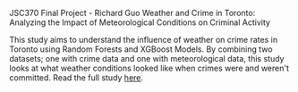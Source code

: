 JSC370 Final Project - Richard Guo
Weather and Crime in Toronto: Analyzing the Impact of Meteorological Conditions
on Criminal Activity

This study aims to understand the influence of weather on crime rates in Toronto
using Random Forests and XGBoost Models. By combining two datasets; one with
crime data and one with meteorological data, this study looks at what weather
conditions looked like when crimes were and weren't committed. Read the full
study [here](https://richrichierich.github.io/jsc370-final/finalprojplots.html).
